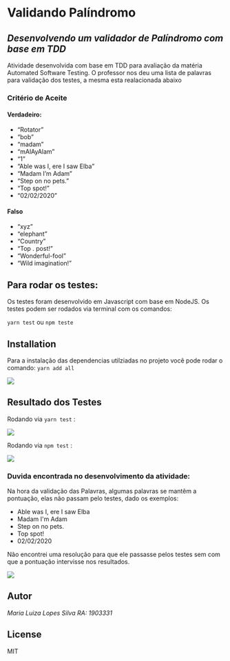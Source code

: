 # Validando Palíndromo
## _Desenvolvendo um validador de Palíndromo com base em TDD_


Atividade desenvolvida com base em TDD para avaliação da matéria Automated Software Testing.
O professor nos deu uma lista de palavras para validação dos testes, a mesma esta realacionada abaixo
### Critério de Aceite
#### Verdadeiro:
- “Rotator”
- “bob”
- “madam”
- “mAlAyAlam”
- “1”
- “Able was I, ere I saw Elba”
- “Madam I’m Adam”
- “Step on no pets.”
- “Top spot!”
- “02/02/2020”
#### Falso
- “xyz”
- “elephant”
- “Country”
- “Top . post!”
- “Wonderful-fool”
- “Wild imagination!”
## Para rodar os testes:
Os testes foram desenvolvido em Javascript com base em NodeJS. Os testes podem ser rodados via terminal com os comandos:

 ` yarn test ` ou `npm teste `

## Installation

Para a instalação das dependencias utilziadas no projeto você pode rodar o comando:
`yarn add all`

![](https://raw.githubusercontent.com/MaluDev/Atividade_UnidadeTDD/master/Install_Dependecies.png)


## Resultado dos Testes

Rodando via `yarn test` :

![](https://raw.githubusercontent.com/MaluDev/Atividade_UnidadeTDD/master/Tests_YarnTest.png)

Rodando via `npm test` :

![](https://raw.githubusercontent.com/MaluDev/Atividade_UnidadeTDD/master/Tests_NpmTest.png)

### Duvida encontrada no desenvolvimento da atividade:
Na hora da validação das Palavras, algumas palavras se mantêm a pontuação, elas não passam pelo testes, dado os exemplos:
- Able was I, ere I saw Elba
- Madam I'm Adam
- Step on no pets.
- Top spot!
- 02/02/2020

Não encontrei uma resolução para que ele passasse pelos testes sem com que a pontuação intervisse nos resultados.

![](https://github.com/MaluDev/Atividade_UnidadeTDD/blob/master/Error_Pontua%C3%A7%C3%A3o.png?raw=true)


## Autor 
_Maria Luiza Lopes Silva_
_RA: 1903331_

## License

MIT
